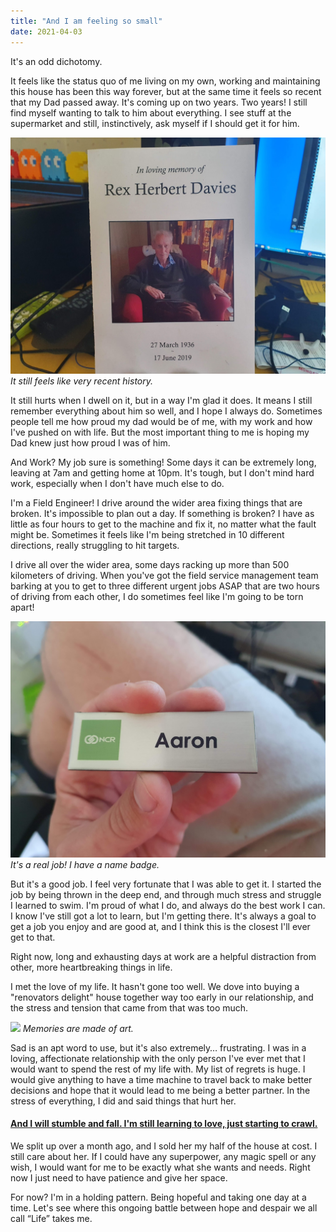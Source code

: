 ```yaml
---
title: "And I am feeling so small"
date: 2021-04-03
---
```


It's an odd dichotomy.

It feels like the status quo of me living on my own, working and maintaining this house has been this way forever, but at the same time it feels so recent that my Dad passed away. It's coming up on two years. Two years! I still find myself wanting to talk to him about everything. I see stuff at the supermarket and still, instinctively, ask myself if I should get it for him.

![](../../assets/images/blog/dadflit.jpg)
_It still feels like very recent history._

It still hurts when I dwell on it, but in a way I'm glad it does. It means I still remember everything about him so well, and I hope I always do. Sometimes people tell me how proud my dad would be of me, with my work and how I've pushed on with life. But the most important thing to me is hoping my Dad knew just how proud I was of him.

And Work? My job sure is something! Some days it can be extremely long, leaving at 7am and getting home at 10pm. It's tough, but I don't mind hard work, especially when I don't have much else to do.

I'm a Field Engineer! I drive around the wider area fixing things that are broken. It's impossible to plan out a day. If something is broken? I have as little as four hours to get to the machine and fix it, no matter what the fault might be. Sometimes it feels like I'm being stretched in 10 different directions, really struggling to hit targets.

I drive all over the wider area, some days racking up more than 500 kilometers of driving. When you've got the field service management team barking at you to get to three different urgent jobs ASAP that are two hours of driving from each other, I do sometimes feel like I'm going to be torn apart!

![](../../assets/images/blog/badge.jpg)
_It's a real job! I have a name badge._

But it's a good job. I feel very fortunate that I was able to get it. I started the job by being thrown in the deep end, and through much stress and struggle I learned to swim. I'm proud of what I do, and always do the best work I can. I know I've still got a lot to learn, but I'm getting there. It's always a goal to get a job you enjoy and are good at, and I think this is the closest I'll ever get to that.

Right now, long and exhausting days at work are a helpful distraction from other, more heartbreaking things in life.

I met the love of my life. It hasn't gone too well. We dove into buying a "renovators delight" house together way too early in our relationship, and the stress and tension that came from that was too much.

![](../../assets/images/blog/houseimage3.jpg)
_Memories are made of art._

Sad is an apt word to use, but it's also extremely… frustrating. I was in a loving, affectionate relationship with the only person I've ever met that I would want to spend the rest of my life with.  My list of regrets is huge. I would give anything to have a time machine to travel back to make better decisions and hope that it would lead to me being a better partner. In the stress of everything, I did and said things that hurt her.

#### **[And I will stumble and fall. I'm still learning to love, just starting to crawl.](https://www.youtube.com/watch?v=-2U0Ivkn2Ds)**


We split up over a month ago, and I sold her my half of the house at cost. I still care about her. If I could have any superpower, any magic spell or any wish, I would want for me to be exactly what she wants and needs. Right now I just need to have patience and give her space.

For now? I'm in a holding pattern. Being hopeful and taking one day at a time. Let's see where this ongoing battle between hope and despair we all call “Life” takes me.
